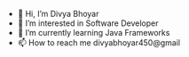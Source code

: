 - 👋 Hi, I’m Divya Bhoyar
- 👀 I’m interested in Software Developer
- 🌱 I’m currently learning Java Frameworks
- 📫 How to reach me divyabhoyar450@gmail


<!---
divyabhoyar2002/divyabhoyar2002 is a ✨ special ✨ repository because its `README.md` (this file) appears on your GitHub profile.
You can click the Preview link to take a look at your changes.
--->
